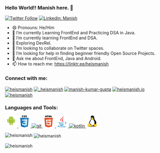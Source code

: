 ### Hello World!! Manish here. 👋

[![Twitter Follow](https://img.shields.io/twitter/follow/_heismanish?label=Follow)](https://twitter.com/intent/follow?screen_name=_heismanish)
[![Linkedin: Manish](https://img.shields.io/badge/-Manish-blue?style=flat-square&logo=Linkedin&logoColor=white&link=https://www.linkedin.com/in/manish-kumar-gupta-47878320b/)](https://www.linkedin.com/in/manish-kumar-gupta-47878320b/)


- 😄 Pronouns: He/Him
- 🔭 I’m currently Learning FrontEnd and Practicing DSA in Java.
- 🌱 I’m currently learning FrontEnd and DSA.
- 🧭 Exploring DevRel.
- 👯 I’m looking to collaborate on Twitter spaces.
- 🤔 I’m looking for help in finding beginner friendly Open Source Projects.
- 💬 Ask me about FrontEnd, Java and Android.
- 📫 How to reach me: https://linktr.ee/heismanish



<h3 align="left">Connect with me:</h3>
<p align="left">
<a href="https://codepen.io/heismanish" target="blank"><img align="center" src="https://raw.githubusercontent.com/rahuldkjain/github-profile-readme-generator/master/src/images/icons/Social/codepen.svg" alt="heismanish" height="30" width="40" /></a>
<a href="https://twitter.com/_heismanish" target="blank"><img align="center" src="https://raw.githubusercontent.com/rahuldkjain/github-profile-readme-generator/master/src/images/icons/Social/twitter.svg" alt="_heismanish" height="30" width="40" /></a>
<a href="https://stackoverflow.com/users/manish-kumar-gupta" target="blank"><img align="center" src="https://raw.githubusercontent.com/rahuldkjain/github-profile-readme-generator/master/src/images/icons/Social/stack-overflow.svg" alt="manish-kumar-gupta" height="30" width="40" /></a>
<a href="https://instagram.com/heismanish.io" target="blank"><img align="center" src="https://raw.githubusercontent.com/rahuldkjain/github-profile-readme-generator/master/src/images/icons/Social/instagram.svg" alt="heismanish.io" height="30" width="40" /></a>
<a href="https://www.leetcode.com/heismanish" target="blank"><img align="center" src="https://raw.githubusercontent.com/rahuldkjain/github-profile-readme-generator/master/src/images/icons/Social/leet-code.svg" alt="heismanish" height="30" width="40" /></a>
</p>

<h3 align="left">Languages and Tools:</h3>
<p align="left"> <a href="https://developer.android.com" target="_blank" rel="noreferrer"> <img src="https://raw.githubusercontent.com/devicons/devicon/master/icons/android/android-original-wordmark.svg" alt="android" width="40" height="40"/> </a> <a href="https://www.w3schools.com/css/" target="_blank" rel="noreferrer"> <img src="https://raw.githubusercontent.com/devicons/devicon/master/icons/css3/css3-original-wordmark.svg" alt="css3" width="40" height="40"/> </a> <a href="https://git-scm.com/" target="_blank" rel="noreferrer"> <img src="https://www.vectorlogo.zone/logos/git-scm/git-scm-icon.svg" alt="git" width="40" height="40"/> </a> <a href="https://www.w3.org/html/" target="_blank" rel="noreferrer"> <img src="https://raw.githubusercontent.com/devicons/devicon/master/icons/html5/html5-original-wordmark.svg" alt="html5" width="40" height="40"/> </a> <a href="https://www.java.com" target="_blank" rel="noreferrer"> <img src="https://raw.githubusercontent.com/devicons/devicon/master/icons/java/java-original.svg" alt="java" width="40" height="40"/> </a> <a href="https://kotlinlang.org" target="_blank" rel="noreferrer"> <img src="https://www.vectorlogo.zone/logos/kotlinlang/kotlinlang-icon.svg" alt="kotlin" width="40" height="40"/> </a> <a href="https://www.linux.org/" target="_blank" rel="noreferrer"> <img src="https://raw.githubusercontent.com/devicons/devicon/master/icons/linux/linux-original.svg" alt="linux" width="40" height="40"/> </a> </p>

<p><img align="left" src="https://github-readme-stats.vercel.app/api/top-langs?username=heismanish&show_icons=true&locale=en&layout=compact" alt="heismanish" /></p>

<p>&nbsp;<img align="center" src="https://github-readme-stats.vercel.app/api?username=heismanish&show_icons=true&locale=en" alt="heismanish" /></p>

<p><img align="center" src="https://github-readme-streak-stats.herokuapp.com/?user=heismanish&" alt="heismanish" /></p>
